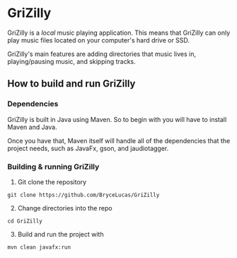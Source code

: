 # GriZilly
GriZilly is a *local* music playing application. This means that GriZilly can only play music files located on your computer's hard drive or SSD.

GriZilly's main features are adding directories that music lives in, playing/pausing music, and skipping tracks.

## How to build and run GriZilly
### Dependencies

GriZilly is built in Java using Maven. So to begin with you will have to install Maven and Java.

Once you have that, Maven itself will handle all of the dependencies that the project needs, such as JavaFx, gson, and jaudiotagger.

### Building & running GriZilly

1. Git clone the repository
```
git clone https://github.com/BryceLucas/GriZilly
```
2. Change directories into the repo
```
cd GriZilly
```
3. Build and run the project with
```
mvn clean javafx:run
```